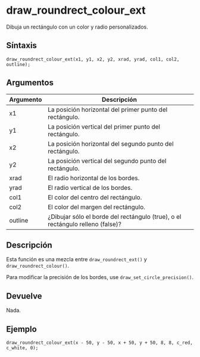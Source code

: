 # draw_roundrect_colour_ext

Dibuja un rectángulo con un color y radio personalizados.

## Síntaxis

  
```gml  
draw_roundrect_colour_ext(x1, y1, x2, y2, xrad, yrad, col1, col2, outline);  
```  

## Argumentos

Argumento|Descripción|  
---|---|  
x1|La posición horizontal del primer punto del rectángulo.|  
y1|La posición vertical del primer punto del rectángulo.|  
x2|La posición horizontal del segundo punto del rectángulo.|  
y2|La posición vertical del segundo punto del rectángulo.|  
xrad|El radio horizontal de los bordes.|  
yrad|El radio vertical de los bordes.|  
col1|El color del centro del rectángulo.|  
col2|El color del margen del rectángulo.|  
outline|¿Dibujar sólo el borde del rectángulo (true), o el rectángulo relleno (false)?|  

## Descripción

Esta función es una mezcla entre `draw_roundrect_ext()` y `draw_roundrect_colour()`.  
  
Para modificar la precisión de los bordes, use `draw_set_circle_precision()`.

## Devuelve

Nada.

## Ejemplo

  
```gml  
draw_roundrect_colour_ext(x - 50, y - 50, x + 50, y + 50, 8, 8, c_red, c_white, 0);  
```